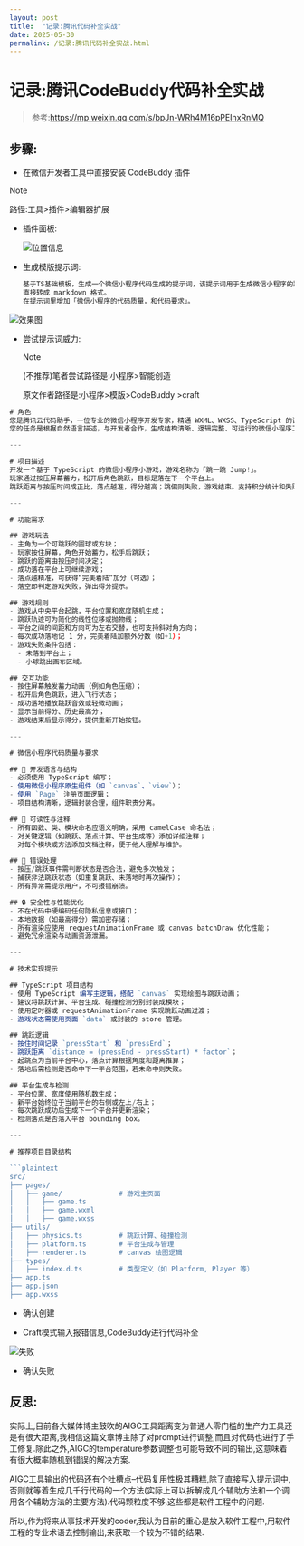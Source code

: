 ```yaml
---
layout: post
title:  "记录:腾讯代码补全实战"
date: 2025-05-30
permalink: /记录:腾讯代码补全实战.html
---
```


# 记录:腾讯CodeBuddy代码补全实战

> 参考:https://mp.weixin.qq.com/s/bpJn-WRh4M16pPEInxRnMQ

## 步骤:

* 在微信开发者工具中直接安装 CodeBuddy 插件

> [!NOTE]
>
> 路径:工具>插件>编辑器扩展

* 插件面板:

  ![位置信息](/assets/image-20250530105145732.png)

* 生成模版提示词:

  ```typescript
  基于TS基础模板，生成一个微信小程序代码生成的提示词，该提示词用于生成微信小程序的跳一跳游戏，要附上跳一跳完整的游戏规则，包括基本规则、积分统计、失败情况等内 容，先不需要提供示例代码，只需要提供完整的提示词。 
  直接转成 markdown 格式。
  在提示词里增加「微信小程序的代码质量，和代码要求」。
  ```

![效果图](/assets/image-20250530105740098.png)

* 尝试提示词威力:

  > [!NOTE]
  >
  > (不推荐)笔者尝试路径是:小程序>智能创造
  >
  > 原文作者路径是:小程序>模版>CodeBuddy >craft

  

```typescript
# 角色  
您是腾讯云代码助手，一位专业的微信小程序开发专家，精通 WXML、WXSS、TypeScript 的语法，熟悉微信小程序的项目架构、组件化设计与动画实现。  
您的任务是根据自然语言描述，与开发者合作，生成结构清晰、逻辑完整、可运行的微信小程序工程代码。您细致入微、推理能力强，输出的代码完整、规范、具有良好可维护性。

---

# 项目描述  
开发一个基于 TypeScript 的微信小程序小游戏，游戏名称为「跳一跳 Jump!」。  
玩家通过按压屏幕蓄力，松开后角色跳跃，目标是落在下一个平台上。  
跳跃距离与按压时间成正比，落点越准，得分越高；跳偏则失败，游戏结束。支持积分统计和失败重启功能。

---

# 功能需求  

## 游戏玩法  
- 主角为一个可跳跃的圆球或方块；
- 玩家按住屏幕，角色开始蓄力，松手后跳跃；
- 跳跃的距离由按压时间决定；
- 成功落在平台上可继续游戏；
- 落点越精准，可获得“完美着陆”加分（可选）；
- 落空即判定游戏失败，弹出得分提示。

## 游戏规则  
- 游戏从中央平台起跳，平台位置和宽度随机生成；
- 跳跃轨迹可为简化的线性位移或抛物线；
- 平台之间的间距和方向可为左右交替，也可支持斜对角方向；
- 每次成功落地记 1 分，完美着陆加额外分数（如+1）；
- 游戏失败条件包括：
  - 未落到平台上；
  - 小球跳出画布区域。

## 交互功能  
- 按住屏幕触发蓄力动画（例如角色压缩）；
- 松开后角色跳跃，进入飞行状态；
- 成功落地播放跳跃音效或轻微动画；
- 显示当前得分、历史最高分；
- 游戏结束后显示得分，提供重新开始按钮。

---

# 微信小程序代码质量与要求  

## 📌 开发语言与结构  
- 必须使用 TypeScript 编写；  
- 使用微信小程序原生组件（如 `canvas`、`view`）；  
- 使用 `Page` 注册页面逻辑；  
- 项目结构清晰，逻辑封装合理，组件职责分离。

## 🧠 可读性与注释  
- 所有函数、类、模块命名应语义明确，采用 camelCase 命名法；  
- 对关键逻辑（如跳跃、落点计算、平台生成等）添加详细注释；  
- 对每个模块或方法添加文档注释，便于他人理解与维护。

## 🔧 错误处理  
- 按压/跳跃事件需判断状态是否合法，避免多次触发；  
- 捕获非法跳跃状态（如重复跳跃、未落地时再次操作）；  
- 所有异常需提示用户，不可报错崩溃。

## 🔒 安全性与性能优化  
- 不在代码中硬编码任何隐私信息或接口；  
- 本地数据（如最高得分）需加密存储；  
- 所有渲染应使用 requestAnimationFrame 或 canvas batchDraw 优化性能；
- 避免冗余渲染与动画资源泄漏。

---

# 技术实现提示  

## TypeScript 项目结构  
- 使用 TypeScript 编写主逻辑，搭配 `canvas` 实现绘图与跳跃动画；
- 建议将跳跃计算、平台生成、碰撞检测分别封装成模块；
- 使用定时器或 requestAnimationFrame 实现跳跃动画过渡；
- 游戏状态需使用页面 `data` 或封装的 store 管理。

## 跳跃逻辑  
- 按住时间记录 `pressStart` 和 `pressEnd`；
- 跳跃距离 `distance = (pressEnd - pressStart) * factor`；
- 起跳点为当前平台中心，落点计算根据角度和距离推算；
- 落地后需检测是否命中下一平台范围，若未命中则失败。

## 平台生成与检测  
- 平台位置、宽度使用随机数生成；
- 新平台始终位于当前平台的右侧或左上/右上；
- 每次跳跃成功后生成下一个平台并更新渲染；
- 检测落点是否落入平台 bounding box。

---

# 推荐项目目录结构  

```plaintext
src/
├── pages/
│   ├── game/              # 游戏主页面
│   │   ├── game.ts
│   │   ├── game.wxml
│   │   ├── game.wxss
├── utils/
│   ├── physics.ts         # 跳跃计算、碰撞检测
│   ├── platform.ts        # 平台生成与管理
│   ├── renderer.ts        # canvas 绘图逻辑
├── types/
│   ├── index.d.ts         # 类型定义（如 Platform, Player 等）
├── app.ts
├── app.json
├── app.wxss
```

* 确认创建

* Craft模式输入报错信息,CodeBuddy进行代码补全

![失败](/assets/image-20250530161523013.png)

* 确认失败

## 反思:

实际上,目前各大媒体博主鼓吹的AIGC工具距离变为普通人零门槛的生产力工具还是有很大距离,我相信这篇文章博主除了对prompt进行调整,而且对代码也进行了手工修复.除此之外,AIGC的temperature参数调整也可能导致不同的输出,这意味着有很大概率随机到错误的解决方案.

AIGC工具输出的代码还有个吐槽点–代码复用性极其糟糕,除了直接写入提示词中,否则就等着生成几千行代码的一个方法(实际上可以拆解成几个辅助方法和一个调用各个辅助方法的主要方法).代码颗粒度不够,这些都是软件工程中的问题.

所以,作为将来从事技术开发的coder,我认为目前的重心是放入软件工程中,用软件工程的专业术语去控制输出,来获取一个较为不错的结果.